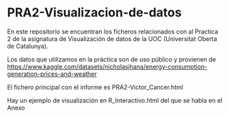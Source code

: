 # PRA2-Visualizacion-de-datos

En este repositorio se encuentran los ficheros relacionados con al Practica 2 de la asignatura de Visualización de datos de la UOC (Universitat Oberta de Catalunya). 

Los datos que utilizamos en la práctica son de uso público y provienen de https://www.kaggle.com/datasets/nicholasjhana/energy-consumption-generation-prices-and-weather

El fichero principal con el informe es PRA2-Victor_Cancer.html

Hay un ejemplo de visualización en R_Interactivo.html del que se habla en el Anexo

